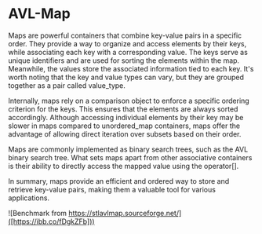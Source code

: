 # AVL-Map
Maps are powerful containers that combine key-value pairs in a specific order. They provide a way to organize and access elements by their keys, while associating each key with a corresponding value. The keys serve as unique identifiers and are used for sorting the elements within the map. Meanwhile, the values store the associated information tied to each key. It's worth noting that the key and value types can vary, but they are grouped together as a pair called value_type.

Internally, maps rely on a comparison object to enforce a specific ordering criterion for the keys. This ensures that the elements are always sorted accordingly. Although accessing individual elements by their key may be slower in maps compared to unordered_map containers, maps offer the advantage of allowing direct iteration over subsets based on their order.

Maps are commonly implemented as binary search trees, such as the AVL binary search tree. What sets maps apart from other associative containers is their ability to directly access the mapped value using the operator[].

In summary, maps provide an efficient and ordered way to store and retrieve key-value pairs, making them a valuable tool for various applications.


![Benchmark from https://stlavlmap.sourceforge.net/]([https://ibb.co/fDgkZFb]))
